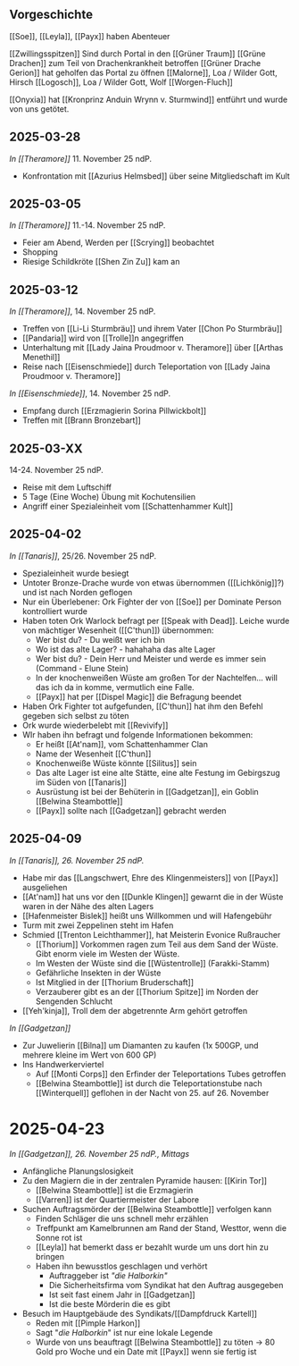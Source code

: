 ## Vorgeschichte

[[Soe]], [[Leyla]], [[Payx]] haben Abenteuer

[[Zwillingsspitzen]]
Sind durch Portal in den [[Grüner Traum]]
[[Grüne Drachen]] zum Teil von Drachenkrankheit betroffen
[[Grüner Drache Gerion]] hat geholfen das Portal zu öffnen
[[Malorne]], Loa / Wilder Gott, Hirsch
[[Logosch]], Loa / Wilder Gott, Wolf
[[Worgen-Fluch]]

[[Onyxia]] hat [[Kronprinz Anduin Wrynn v. Sturmwind]] entführt und wurde von uns getötet.

## 2025-03-28
*In [[Theramore]]* 11. November 25 ndP.

- Konfrontation mit [[Azurius Helmsbed]] über seine Mitgliedschaft im Kult
## 2025-03-05
*In [[Theramore]]* 11.-14. November 25 ndP.

- Feier am Abend, Werden per [[Scrying]] beobachtet
- Shopping
- Riesige Schildkröte [[Shen Zin Zu]] kam an
## 2025-03-12
*In [[Theramore]]*, 14. November 25 ndP.

- Treffen von [[Li-Li Sturmbräu]] und ihrem Vater [[Chon Po Sturmbräu]]
- [[Pandaria]] wird von [[Trolle]]n angegriffen
- Unterhaltung mit [[Lady Jaina Proudmoor v. Theramore]] über [[Arthas Menethil]]
- Reise nach [[Eisenschmiede]] durch Teleportation von [[Lady Jaina Proudmoor v. Theramore]]

*In [[Eisenschmiede]]*, 14. November 25 ndP.

- Empfang durch [[Erzmagierin Sorina Pillwickbolt]]
- Treffen mit [[Brann Bronzebart]]

## 2025-03-XX
14-24. November 25 ndP.

- Reise mit dem Luftschiff
- 5 Tage (Eine Woche) Übung mit Kochutensilien
- Angriff einer Spezialeinheit vom [[Schattenhammer Kult]]

## 2025-04-02
*In [[Tanaris]]*, 25/26. November 25 ndP.

- Spezialeinheit wurde besiegt
- Untoter Bronze-Drache wurde von etwas übernommen ([[Lichkönig]]?) und ist nach Norden geflogen
- Nur ein Überlebener: Ork Fighter der von [[Soe]] per Dominate Person kontrolliert wurde
- Haben toten Ork Warlock befragt per [[Speak with Dead]]. Leiche wurde von mächtiger Wesenheit ([[C'thun]]) übernommen:
	- Wer bist du? - Du weißt wer ich bin
	- Wo ist das alte Lager? - hahahaha das alte Lager
	- Wer bist du? - Dein Herr und Meister und werde es immer sein (Command - Elune Stein)
	- In der knochenweißen Wüste am großen Tor der Nachtelfen... will das ich da in komme, vermutlich eine Falle.
	- [[Payx]] hat per [[Dispel Magic]] die Befragung beendet
- Haben Ork Fighter tot aufgefunden, [[C'thun]] hat ihm den Befehl gegeben sich selbst zu töten
- Ork wurde wiederbelebt mit [[Revivify]]
- WIr haben ihn befragt und folgende Informationen bekommen:
	- Er heißt [[At'nam]], vom Schattenhammer Clan
	- Name der Wesenheit [[C'thun]]
	- Knochenweiße Wüste könnte [[Silitus]] sein
	- Das alte Lager ist eine alte Stätte, eine alte Festung im Gebirgszug im Süden von [[Tanaris]]
	- Ausrüstung ist bei der Behüterin in [[Gadgetzan]], ein Goblin [[Belwina Steambottle]]
	- [[Payx]] sollte nach [[Gadgetzan]] gebracht werden
## 2025-04-09
*In [[Tanaris]], 26. November 25 ndP.*

- Habe mir das [[Langschwert, Ehre des Klingenmeisters]] von [[Payx]] ausgeliehen
- [[At'nam]] hat uns vor den [[Dunkle Klingen]] gewarnt die in der Wüste waren in der Nähe des alten Lagers
- [[Hafenmeister Bislek]] heißt uns Willkommen und will Hafengebühr
- Turm mit zwei Zeppelinen steht im Hafen
- Schmied [[Trenton Leichthammer]], hat Meisterin Evonice Rußraucher
	- [[Thorium]] Vorkommen ragen zum Teil aus dem Sand der Wüste. Gibt enorm viele im Westen der Wüste.
	- Im Westen der Wüste sind die [[Wüstentrolle]] (Farakki-Stamm)
	- Gefährliche Insekten in der Wüste
	- Ist Mitglied in der [[Thorium Bruderschaft]]
	- Verzauberer gibt es an der [[Thorium Spitze]] im Norden der Sengenden Schlucht
- [[Yeh'kinja]], Troll dem der abgetrennte Arm gehört getroffen

*In [[Gadgetzan]]*
- Zur Juwelierin [[Bilna]] um Diamanten zu kaufen (1x 500GP, und mehrere kleine im Wert von 600 GP)
- Ins Handwerkerviertel
	- Auf [[Monti Corps]] den Erfinder der Teleportations Tubes getroffen
	- [[Belwina Steambottle]] ist durch die Teleportationstube nach [[Winterquell]] geflohen in der Nacht von 25. auf 26. November

# 2025-04-23
*In [[Gadgetzan]], 26. November 25 ndP., Mittags*

- Anfängliche Planungslosigkeit
- Zu den Magiern die in der zentralen Pyramide hausen: [[Kirin Tor]]
	- [[Belwina Steambottle]] ist die Erzmagierin
	- [[Varren]] ist der Quartiermeister der Labore
- Suchen Auftragsmörder der [[Belwina Steambottle]] verfolgen kann
	- Finden Schläger die uns schnell mehr erzählen
	- Treffpunkt am Kamelbrunnen am Rand der Stand, Westtor, wenn die Sonne rot ist
	- [[Leyla]] hat bemerkt dass er bezahlt wurde um uns dort hin zu bringen
	- Haben ihn bewusstlos geschlagen und verhört
		- Auftraggeber ist *"die Halborkin"*
		- Die Sicherheitsfirma vom Syndikat hat den Auftrag ausgegeben
		- Ist seit fast einem Jahr in [[Gadgetzan]]
		- Ist die beste Mörderin die es gibt
- Besuch im Hauptgebäude des Syndikats/[[Dampfdruck Kartell]]
	- Reden mit [[Pimple Harkon]]
	- Sagt "*die Halborkin*" ist nur eine lokale Legende
	- Wurde von uns beauftragt [[Belwina Steambottle]] zu töten -> 80 Gold pro Woche und ein Date mit [[Payx]] wenn sie fertig ist